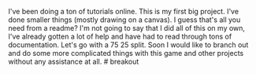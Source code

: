 I've been doing a ton of tutorials online. This is my first big project. I've done smaller things (mostly drawing on a canvas).
I guess that's all you need from a readme?
I'm not going to say that I did all of this on my own, I've already gotten a lot of help and have had to read through tons of documentation.
Let's go with a 75 25 split. Soon I would like to branch out and do some more complicated things with this game and other projects
without any assistance at all. # breakout
